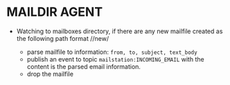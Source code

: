 # MAILDIR AGENT
- Watching to mailboxes directory, if there are any new mailfile created as the following path format <maildomain>/<mailuser>/new/<mailfile>
  - parse mailfile to information: `from, to, subject, text_body`
  - publish an event to topic `mailstation:INCOMING_EMAIL` with the content is the parsed email information.
  - drop the mailfile
